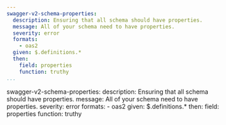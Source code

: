 ```yaml
---
swagger-v2-schema-properties:
  description: Ensuring that all schema should have properties.
  message: All of your schema need to have properties.
  severity: error
  formats:
    - oas2
  given: $.definitions.*
  then:
    field: properties
    function: truthy
...
```

swagger-v2-schema-properties:
  description: Ensuring that all schema should have properties.
  message: All of your schema need to have properties.
  severity: error
  formats:
    - oas2
  given: $.definitions.*
  then:
    field: properties
    function: truthy
